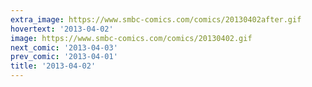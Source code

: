 ```yaml
---
extra_image: https://www.smbc-comics.com/comics/20130402after.gif
hovertext: '2013-04-02'
image: https://www.smbc-comics.com/comics/20130402.gif
next_comic: '2013-04-03'
prev_comic: '2013-04-01'
title: '2013-04-02'
---
```


